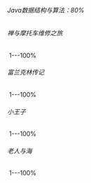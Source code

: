 ###### Java数据结构与算法：80%



###### 禅与摩托车维修之旅

​		1---100%

###### 富兰克林传记

​		1---100%

###### 小王子

​		1---100%

###### 老人与海

​		1---100%

###### 